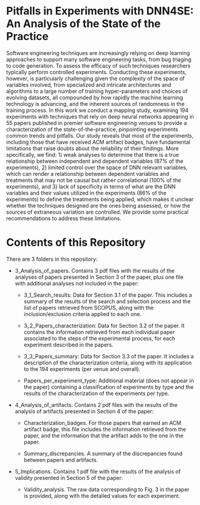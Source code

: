 # Pitfalls in Experiments with DNN4SE: An Analysis of the State of the Practice

Software engineering techniques are increasingly relying on deep learning approaches to support many software engineering tasks, from bug triaging to code generation. To assess the efficacy of such techniques researchers typically perform controlled experiments. Conducting these experiments, however, is particularly challenging given the complexity of the space of variables involved, from specialized and intricate architectures and algorithms to a large number of training hyper-parameters and choices of evolving datasets, all compounded by how rapidly the machine learning technology is advancing, and the inherent sources of randomness in the training process. In this work we conduct a mapping study, examining 194 experiments with techniques that rely on deep neural networks appearing in 55 papers published in premier software engineering venues to provide a characterization of the state-of-the-practice, pinpointing experiments common trends and pitfalls. Our study reveals that most of the experiments, including those that have received ACM artifact badges, have fundamental limitations that raise doubts about the reliability of their findings. More specifically, we find: 1) weak analyses to determine that there is a true relationship between independent and dependent variables (87% of the experiments), 2) limited control over the space of DNN relevant variables, which can render a relationship between dependent variables and treatments that may not be causal but rather correlational (100% of the experiments), and 3) lack of specificity in terms of what are the DNN variables and their values utilized in the experiments (86% of the experiments) to define the treatments being applied, which makes it unclear whether the techniques designed are the ones being assessed, or how the sources of extraneous variation are controlled. We provide some practical recommendations to address these limitations.

# Contents of this Repository

There are 3 folders in this repository:

- 3_Analysis_of_papers. Contains 3 pdf files with the results of the analyses of papers presented in Section 3 of the paper, plus one file with additional analyses not included in the paper:

    *	3_1_Search_results: Data for Section 3.1 of the paper. This includes a summary of the results of the search and selection process and the list of papers retrieved from SCOPUS, along with the inclusion/exclusion criteria applied to each one.

    *	3_2_Papers_characterization: Data for Section 3.2 of the paper. It contains the information retrieved from each individual paper associated to the steps of the experimental process, for each experiment described in the papers.

    *	3_3_Papers_summary: Data for Section 3.3 of the paper. It includes a description of the characterization criteria, along with its application to the 194 experiments (per venue and overall). 

    *	Papers_per_experiment_type: Additional material (does not appear in the paper) containing a classification of experiments by type and the results of the characterization of the experiments per type.

- 4_Analysis_of_artifacts. Contains 2 pdf files with the results of the analysis of artifacts presented in Section 4 of the paper:

    * Characterization_badges. For those papers that earned an ACM artifact badge, this file includes the information retrieved from the paper, and the information that the artifact adds to the one in the paper.

    * Summary_discrepancies. A summary of the discrepancies found between papers and artifacts.

-	5_Implications. Contains 1 pdf file with the results of the analysis of validity presented in Section 5 of the paper:

    * Validity_analysis. The raw data corresponding to Fig. 3 in the paper is provided, along with the detailed values for each experiment.

